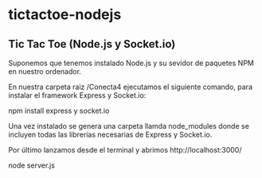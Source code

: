 tictactoe-nodejs
================

Tic Tac Toe (Node.js y Socket.io)
-----------------------------------

Suponemos que tenemos instalado Node.js y su sevidor de paquetes NPM en nuestro ordenador.

En nuestra carpeta raiz /Conecta4 ejecutamos el siguiente comando, para instalar el framework Express y Socket.io:

  npm install express y socket.io
	
Una vez instalado se genera una carpeta llamda node_modules donde se incluyen todas las librerías necesarias de Express y Socket.io.

Por último lanzamos desde el terminal y abrimos http://localhost:3000/
	
  node server.js
  
